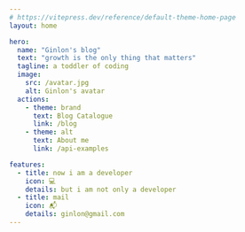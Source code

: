 ```yaml
---
# https://vitepress.dev/reference/default-theme-home-page
layout: home

hero:
  name: "Ginlon's blog"
  text: "growth is the only thing that matters"
  tagline: a toddler of coding
  image: 
    src: /avatar.jpg
    alt: Ginlon's avatar
  actions:
    - theme: brand
      text: Blog Catalogue
      link: /blog
    - theme: alt
      text: About me
      link: /api-examples

features:
  - title: now i am a developer 
    icon: 💻
    details: but i am not only a developer
  - title: mail
    icon: 📬
    details: ginlon@gmail.com
---
```


